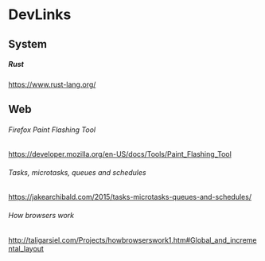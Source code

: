 # DevLinks


## System

##### Rust
https://www.rust-lang.org/

## Web
###### Firefox Paint Flashing Tool
https://developer.mozilla.org/en-US/docs/Tools/Paint_Flashing_Tool

###### Tasks, microtasks, queues and schedules
https://jakearchibald.com/2015/tasks-microtasks-queues-and-schedules/

###### How browsers work
http://taligarsiel.com/Projects/howbrowserswork1.htm#Global_and_incremental_layout
